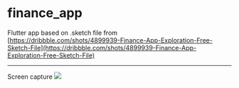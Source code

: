 # finance_app

Flutter app based on .sketch file from [https://dribbble.com/shots/4899939-Finance-App-Exploration-Free-Sketch-File](https://dribbble.com/shots/4899939-Finance-App-Exploration-Free-Sketch-File)

---------
Screen capture
![](images/Large&#32;GIF&#32;(312x544).gif)